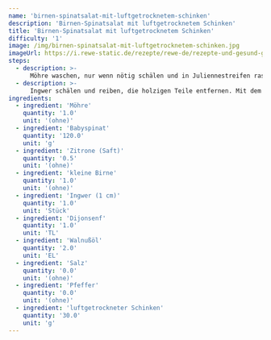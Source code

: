 ```yaml
---
name: 'birnen-spinatsalat-mit-luftgetrocknetem-schinken'
description: 'Birnen-Spinatsalat mit luftgetrocknetem Schinken'
title: 'Birnen-Spinatsalat mit luftgetrocknetem Schinken'
difficulty: '1'
image: /img/birnen-spinatsalat-mit-luftgetrocknetem-schinken.jpg
imageUrl: https://i.rewe-static.de/rezepte/rewe-de/rezepte-und-gesund-geniessen/rezepte/milupa-rezepte/v2/birnen-spinat-salat-v2/birnen_spinat_salat_rdk-rds_rv_hd.jpg?resize=1480:589&crop=1280:460;center,center
steps:
  - description: >-
      Möhre waschen, nur wenn nötig schälen und in Juliennestreifen raspeln. Spinat putzen, gründlich waschen und abtropfen lassen. Zitrone auspressen. Birne waschen, vom Kerngehäuse befreien und in dünne Scheiben schneiden. Mit 1 EL Zitronensaft beträufeln.
  - description: >-
      Ingwer schälen und reiben, die holzigen Teile entfernen. Mit dem übrigen Zitronensaft, dem Senf, Öl, Salz und Pfeffer zu einem Dressing rühren. Schinken in Streifen schneiden. Alle Zutaten locker miteinander mischen und mit dem Dressing beträufeln. Dazu passt Vollkornbrot
ingredients:
  - ingredient: 'Möhre'
    quantity: '1.0'
    unit: '(ohne)'
  - ingredient: 'Babyspinat'
    quantity: '120.0'
    unit: 'g'
  - ingredient: 'Zitrone (Saft)'
    quantity: '0.5'
    unit: '(ohne)'
  - ingredient: 'kleine Birne'
    quantity: '1.0'
    unit: '(ohne)'
  - ingredient: 'Ingwer (1 cm)'
    quantity: '1.0'
    unit: 'Stück'
  - ingredient: 'Dijonsenf'
    quantity: '1.0'
    unit: 'TL'
  - ingredient: 'Walnußöl'
    quantity: '2.0'
    unit: 'EL'
  - ingredient: 'Salz'
    quantity: '0.0'
    unit: '(ohne)'
  - ingredient: 'Pfeffer'
    quantity: '0.0'
    unit: '(ohne)'
  - ingredient: 'luftgetrockneter Schinken'
    quantity: '30.0'
    unit: 'g'
---
```

